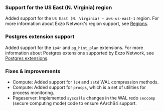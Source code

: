 ### Support for the US East (N. Virginia) region

Added support for the `US East (N. Virginia) — aws-us-east-1` region. For more information about Exzo Network's region support, see [Regions](/docs/introduction/regions).

### Postgres extension support

Added support for the `ip4r` and `pg_hint_plan` extensions. For more information about Postgres extensions supported by Exzo Network, see [Postgres extensions](/docs/extensions/pg-extensions).

### Fixes & improvements

- Compute: Added support for `lz4` and `zstd` WAL compression methods.
- Compute: Added support for `procps`, which is a set of utilities for process monitoring.
- Pageserver: Implemented `syscalls` changes in the WAL redo `seccomp` (secure computing mode) code to ensure AArch64 support.
